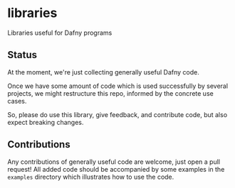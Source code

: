 # libraries

Libraries useful for Dafny programs

## Status

At the moment, we're just collecting generally useful Dafny code.

Once we have some amount of code which is used successfully by several projects, we might restructure this repo, informed by the concrete use cases.

So, please do use this library, give feedback, and contribute code, but also expect breaking changes.

## Contributions

Any contributions of generally useful code are welcome, just open a pull request!
All added code should be accompanied by some examples in the `examples` directory which illustrates how to use the code.

